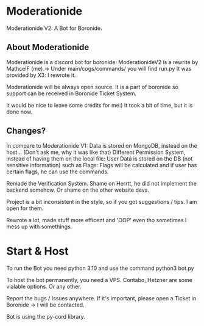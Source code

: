 # Moderationide
Moderationide V2:
A Bot for Boronide.

## About Moderationide
Moderationide is a discord bot for boronide.
ModerationideV2 is a rewrite by MathcelF (me)
-> Under main/cogs/commands/ you will find run.py
It was provided by X3: I rewrote it. 

Moderationide will be always open source.
It is a part of boronide so support can be received in Boronide Ticket System.

It would be nice to leave some credits for me:)
It took a bit of time, but it is done now.

## Changes?
In compare to Moderationide V1:
Data is stored on MongoDB, instead on the host... (Don't ask me, why it was like that)
Different Permission System, instead of having them on the local file:
User Data is stored on the DB (not sensitive information) such as Flags:
Flags will be calculated and if user has certain flags, he can use the commands.

Remade the Verification System.
Shame on Herrtt, he did not implement the backend somehow.
Or shame on the other website devs.


Project is a bit inconsistent in the style, so if you got suggestions / tips.
I am open for them.

Rewrote a lot, made stuff more efficent and 'OOP' even tho sometimes I mess up with somethings.


# Start & Host
To run the Bot you need python 3.10 and use the command
python3 bot.py

To host the bot permanently, you need a VPS.
Contabo, Hetzner are some vialable options.
Or any other.

Report the bugs / Issues anywhere.
If it's important, please open a Ticket in Boronide
-> I will be contacted.

Bot is using the py-cord library.
